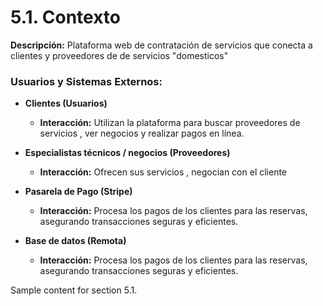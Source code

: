 # 5.1. Contexto

**Descripción:** Plataforma web de contratación de servicios que conecta a clientes y proveedores de de servicios "domesticos"

### Usuarios y Sistemas Externos:

- **Clientes (Usuarios)**
  - **Interacción:** Utilizan la plataforma para buscar proveedores de servicios , ver negocios  y realizar pagos en línea.

- **Especialistas técnicos / negocios  (Proveedores)**
  - **Interacción:** Ofrecen sus servicios , negocian con el cliente

- **Pasarela de Pago (Stripe)**
  - **Interacción:** Procesa los pagos de los clientes para las reservas, asegurando transacciones seguras y eficientes.
 
- **Base de datos (Remota)**
  - **Interacción:** Procesa los pagos de los clientes para las reservas, asegurando transacciones seguras y eficientes.


Sample content for section 5.1.
